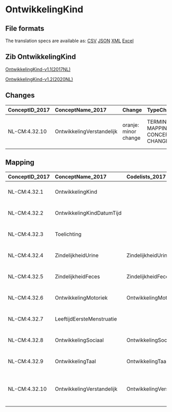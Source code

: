 # OntwikkelingKind
## File formats

The translation specs are available as: 
[CSV](../csv/OntwikkelingKind.csv) [JSON](../json/OntwikkelingKind.json) [XML](../xml/OntwikkelingKind.xml) [Excel](../excel/OntwikkelingKind.xlsx)



## Zib OntwikkelingKind

[OntwikkelingKind-v1.1(2017NL)](https://zibs.nl/wiki/OntwikkelingKind-v1.1(2017NL))

[OntwikkelingKind-v1.2(2020NL)](https://zibs.nl/wiki/OntwikkelingKind-v1.2(2020NL))









## Changes

| ConceptID_2017   | ConceptName_2017          | Change               | TypeChange                         | Impact_heen   | TRANSLATIE_spec_heen                                                                     | Impact_terug   | TRANSLATIE_spec_terug                                                                    | Omschrijving                              |
|:-----------------|:--------------------------|:---------------------|:-----------------------------------|:--------------|:-----------------------------------------------------------------------------------------|:---------------|:-----------------------------------------------------------------------------------------|:------------------------------------------|
| NL-CM:4.32.10    | OntwikkelingVerstandelijk | oranje: minor change | TERMINOLOGY MAPPING CONCEPT CHANGE | Medium        | SCT DefinitionCode [364644000  Functional observable] -> [311465003 Cognitive functions] | Medium         | SCT DefinitionCode [311465003 Cognitive functions] -> [364644000  Functional observable] | SNOMED CT DefintionCode concept aangepast |

## Mapping

| ConceptID_2017   | ConceptName_2017          | Codelists_2017                     | Change                  | ConceptID_2020   | ConceptName_2020          | Codelists_2020                     | Bits    | Omschrijving                              | TypeChange                         | Impact_heen   | TRANSLATIE_spec_heen                                                                     | Impact_terug   | TRANSLATIE_spec_terug                                                                    |
|:-----------------|:--------------------------|:-----------------------------------|:------------------------|:-----------------|:--------------------------|:-----------------------------------|:--------|:------------------------------------------|:-----------------------------------|:--------------|:-----------------------------------------------------------------------------------------|:---------------|:-----------------------------------------------------------------------------------------|
| NL-CM:4.32.1     | OntwikkelingKind          |                                    | groen: geen wijzigingen | NL-CM:4.32.1     | OntwikkelingKind          |                                    |         |                                           |                                    |               |                                                                                          |                |                                                                                          |
| NL-CM:4.32.2     | OntwikkelingKindDatumTijd |                                    | groen: geen wijzigingen | NL-CM:4.32.2     | OntwikkelingKindDatumTijd |                                    |         |                                           |                                    |               |                                                                                          |                |                                                                                          |
| NL-CM:4.32.3     | Toelichting               |                                    | groen: geen wijzigingen | NL-CM:4.32.3     | Toelichting               |                                    |         |                                           |                                    |               |                                                                                          |                |                                                                                          |
| NL-CM:4.32.4     | ZindelijkheidUrine        | ZindelijkheidUrineCodelijst        | groen: geen wijzigingen | NL-CM:4.32.4     | ZindelijkheidUrine        | ZindelijkheidUrineCodelijst        |         |                                           |                                    |               |                                                                                          |                |                                                                                          |
| NL-CM:4.32.5     | ZindelijkheidFeces        | ZindelijkheidFecesCodelijst        | groen: geen wijzigingen | NL-CM:4.32.5     | ZindelijkheidFeces        | ZindelijkheidFecesCodelijst        |         |                                           |                                    |               |                                                                                          |                |                                                                                          |
| NL-CM:4.32.6     | OntwikkelingMotoriek      | OntwikkelingMotoriekCodelijst      | groen: geen wijzigingen | NL-CM:4.32.6     | OntwikkelingMotoriek      | OntwikkelingMotoriekCodelijst      |         |                                           |                                    |               |                                                                                          |                |                                                                                          |
| NL-CM:4.32.7     | LeeftijdEersteMenstruatie |                                    | groen: geen wijzigingen | NL-CM:4.32.7     | LeeftijdEersteMenstruatie |                                    |         |                                           |                                    |               |                                                                                          |                |                                                                                          |
| NL-CM:4.32.8     | OntwikkelingSociaal       | OntwikkelingSociaalCodelijst       | groen: geen wijzigingen | NL-CM:4.32.8     | OntwikkelingSociaal       | OntwikkelingSociaalCodelijst       |         |                                           |                                    |               |                                                                                          |                |                                                                                          |
| NL-CM:4.32.9     | OntwikkelingTaal          | OntwikkelingTaalCodelijst          | groen: geen wijzigingen | NL-CM:4.32.9     | OntwikkelingTaal          | OntwikkelingTaalCodelijst          |         |                                           |                                    |               |                                                                                          |                |                                                                                          |
| NL-CM:4.32.10    | OntwikkelingVerstandelijk | OntwikkelingVerstandelijkCodelijst | oranje: minor change    | NL-CM:4.32.10    | OntwikkelingVerstandelijk | OntwikkelingVerstandelijkCodelijst | ZIB-844 | SNOMED CT DefintionCode concept aangepast | TERMINOLOGY MAPPING CONCEPT CHANGE | Medium        | SCT DefinitionCode [364644000  Functional observable] -> [311465003 Cognitive functions] | Medium         | SCT DefinitionCode [311465003 Cognitive functions] -> [364644000  Functional observable] |

